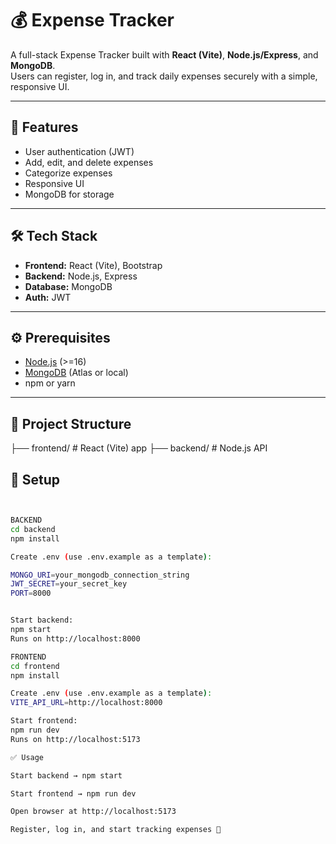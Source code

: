# 💰 Expense Tracker

A full-stack Expense Tracker built with **React (Vite)**, **Node.js/Express**, and **MongoDB**.  
Users can register, log in, and track daily expenses securely with a simple, responsive UI.

---

## 🚀 Features
- User authentication (JWT)
- Add, edit, and delete expenses
- Categorize expenses
- Responsive UI
- MongoDB for storage

---

## 🛠 Tech Stack
- **Frontend:** React (Vite), Bootstrap  
- **Backend:** Node.js, Express  
- **Database:** MongoDB  
- **Auth:** JWT  

---

## ⚙️ Prerequisites
- [Node.js](https://nodejs.org/) (>=16)  
- [MongoDB](https://www.mongodb.com/) (Atlas or local)  
- npm or yarn  

---

## 📂 Project Structure
├── frontend/ # React (Vite) app
├── backend/ # Node.js API


## 🔧 Setup


```bash


BACKEND
cd backend
npm install

Create .env (use .env.example as a template):

MONGO_URI=your_mongodb_connection_string
JWT_SECRET=your_secret_key
PORT=8000


Start backend:
npm start
Runs on http://localhost:8000

FRONTEND
cd frontend
npm install

Create .env (use .env.example as a template):
VITE_API_URL=http://localhost:8000

Start frontend:
npm run dev
Runs on http://localhost:5173

✅ Usage

Start backend → npm start

Start frontend → npm run dev

Open browser at http://localhost:5173

Register, log in, and start tracking expenses 🎉
